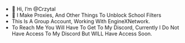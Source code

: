 - 👋 Hi, I’m @Crzytal
- 👀 I Make Proxies, And Other Things To Unblock School Filters
- This Is A Group Account, Working With EngineXNetwork.
- To Reach Me You Will Have To Get To My Discord,
 Currently I Do Not Have Access To My Discord But WILL Have Access Soon.
